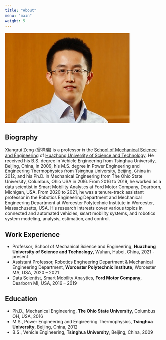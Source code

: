 ```yaml
---
title: "About"
menu: "main"
weight: 5
---
```


![Example image](/images/xz.jpg#center)


## Biography

Xiangrui Zeng (曾祥瑞) is a professor in the [School of Mechanical Science and Engineering](http://english.mse.hust.edu.cn/index.htm) of [Huazhong University of Science and Technology](http://english.hust.edu.cn/). He received his B.S. degree in Vehicle Engineering from Tsinghua University, Beijing, China, in 2009, his M.S. degree in Power Engineering and Engineering Thermophysics from Tsinghua University, Beijing, China in 2012, and his Ph.D. in Mechanical Engineering from The Ohio State University, Columbus, Ohio USA in 2016. From 2016 to 2019, he worked as a data scientist in Smart Mobility Analytics at Ford Motor Company, Dearborn, Michigan, USA. From 2020 to 2021, he was a tenure-track assistant professor in the Robotics Engineering Department and Mechanical Engineering Department at Worcester Polytechnic Institute in Worcester, Massachusetts, USA. His research interests cover various topics in connected and automated vehicles, smart mobility systems, and robotics system modeling, analysis, estimation, and control. 

## Work Experience

* Professor, School of Mechanical Science and Engineering, **Huazhong University of Science and Technology**, Wuhan, Hubei, China, 2021 - present
* Assistant Professor, Robotics Engineering Department & Mechanical Engineering Department, **Worcester Polytechnic Institute**, Worcester MA, USA, 2020 – 2021
* Data Scientist, Smart Mobility Analytics, **Ford Motor Company**, Dearborn MI, USA, 2016 – 2019

## Education

* Ph.D., Mechanical Engineering, **The Ohio State University**, Columbus OH, USA, 2016
* M.S., Power Engineering and Engineering Thermophysics, **Tsinghua University**, Beijing, China, 2012
* B.S., Vehicle Engineering, **Tsinghua University**, Beijing, China, 2009









